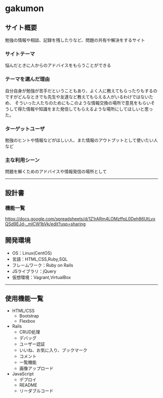 # gakumon

## サイト概要
勉強の情報や相談、記録を残したりなど、問題の共有や解決をするサイト

### サイトテーマ
悩んだときに人からのアドバイスをもらうことができる

### テーマを選んだ理由
自分自身が勉強が苦手だということもあり、よく人に教えてもらったりもするのですがどんなときでも先生や友達など教えてもらえる人がいるわけではないため、
そういった人たちのためにもこのような情報交換の場所で意見をもらいそうして得た情報や知識をまた発信してもらえるような場所にしてほしいと思った。

### ターゲットユーザ
勉強のヒントや情報などがほしい人、また情報のアウトプットとして使いたい人など

### 主な利用シーン
問題を解くためのアドバイスや情報発信の場所として

---

## 設計書

### 機能一覧
https://docs.google.com/spreadsheets/d/1Z1rARm4LOMzffpL0Deh86UtLvxQSd9EJd-_mlCW1bVk/edit?usp=sharing

## 開発環境
- OS：Linux(CentOS)
- 言語：HTML,CSS,Ruby,SQL
- フレームワーク：Ruby on Rails
- JSライブラリ：jQuery
- 仮想環境：Vagrant,VirtualBox

---

## 使用機能一覧
- HTML/CSS
  - Bootstrap
  - Flexbox
- Rails
  - CRUD処理
  - デバッグ
  - ユーザー認証
  - いいね、お気に入り、ブックマーク
  - コメント
  - 一覧機能
  - 画像アップロード
- JavaScript
  - デプロイ
  - README
  - リーダブルコード

